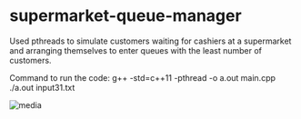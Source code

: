 # supermarket-queue-manager
Used pthreads to simulate customers waiting for cashiers at a supermarket and arranging themselves to enter queues with the least number of customers. 

Command to run the code:
g++ -std=c++11 -pthread -o a.out main.cpp
./a.out input31.txt 

![media](media/demo.gif)
